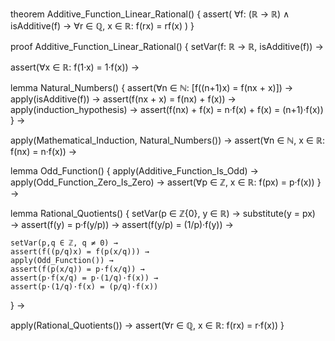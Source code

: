 theorem Additive_Function_Linear_Rational() {
  assert(
    ∀f: (ℝ → ℝ) ∧ isAdditive(f) →
    ∀r ∈ ℚ, x ∈ ℝ: f(rx) = rf(x)
  )
}

proof Additive_Function_Linear_Rational() {
  setVar(f: ℝ → ℝ, isAdditive(f)) →
  
  assert(∀x ∈ ℝ: f(1·x) = 1·f(x)) →
  
  lemma Natural_Numbers() {
    assert(∀n ∈ ℕ: [f((n+1)x) = f(nx + x)]) →
    apply(isAdditive(f)) →
    assert(f(nx + x) = f(nx) + f(x)) →
    apply(induction_hypothesis) →
    assert(f(nx) + f(x) = n·f(x) + f(x) = (n+1)·f(x))
  } →
  
  apply(Mathematical_Induction, Natural_Numbers()) →
  assert(∀n ∈ ℕ, x ∈ ℝ: f(nx) = n·f(x)) →
  
  lemma Odd_Function() {
    apply(Additive_Function_Is_Odd) →
    apply(Odd_Function_Zero_Is_Zero) →
    assert(∀p ∈ ℤ, x ∈ ℝ: f(px) = p·f(x))
  } →
  
  lemma Rational_Quotients() {
    setVar(p ∈ ℤ\{0}, y ∈ ℝ) →
    substitute(y = px) →
    assert(f(y) = p·f(y/p)) →
    assert(f(y/p) = (1/p)·f(y)) →
    
    setVar(p,q ∈ ℤ, q ≠ 0) →
    assert(f((p/q)x) = f(p(x/q))) →
    apply(Odd_Function()) →
    assert(f(p(x/q)) = p·f(x/q)) →
    assert(p·f(x/q) = p·(1/q)·f(x)) →
    assert(p·(1/q)·f(x) = (p/q)·f(x))
  } →
  
  apply(Rational_Quotients()) →
  assert(∀r ∈ ℚ, x ∈ ℝ: f(rx) = r·f(x))
}